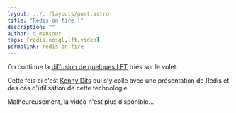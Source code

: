 ```yaml
---
layout: ../../layouts/post.astro
title: "Redis on fire !"
description: ""
author: o_mansour
tags: [redis,nosql,lft,video]
permalink: redis-on-fire
---
```


On continue la [diffusion de quelques LFT](/tags/#lft) triés sur le volet.

Cette fois ci c'est [Kenny Dits](https://twitter.com/kenny_dee) qui s'y colle avec une présentation de Redis et des cas d'utilisation de cette technologie.

Malheureusement, la vidéo n'est plus disponible...
